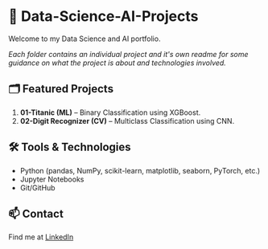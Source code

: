 # 🧠 Data-Science-AI-Projects

Welcome to my Data Science and AI portfolio.

*Each folder contains an individual project and it's own readme for some guidance on what the project is about and technologies involved.*

## 🗂️ Featured Projects
1. **01-Titanic (ML)** – Binary Classification using XGBoost.
2. **02-Digit Recognizer (CV)** – Multiclass Classification using CNN.

## 🛠️ Tools & Technologies

- Python (pandas, NumPy, scikit-learn, matplotlib, seaborn, PyTorch, etc.)
- Jupyter Notebooks
- Git/GitHub

## 📫 Contact

Find me at [LinkedIn](https://www.linkedin.com/in/ignacio-di-bella/)

